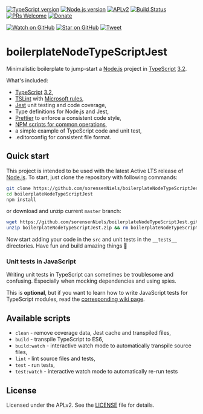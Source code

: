 [![TypeScript version][ts-badge]][typescript-32]
[![Node.js version][nodejs-badge]][nodejs]
[![APLv2][license-badge]][LICENSE]
[![Build Status][travis-badge]][travis-ci]
[![PRs Welcome][prs-badge]][prs]
[![Donate][donate-badge]][donate]

[![Watch on GitHub][github-watch-badge]][github-watch]
[![Star on GitHub][github-star-badge]][github-star]
[![Tweet][twitter-badge]][twitter]

# boilerplateNodeTypeScriptJest

Minimalistic boilerplate to jump-start a [Node.js][nodejs] project in [TypeScript][typescript] [3.2][typescript-32].

What's included:

+ [TypeScript][typescript] [3.2][typescript-32],
+ [TSLint][tslint] with [Microsoft rules][tslint-microsoft-contrib],
+ [Jest][jest] unit testing and code coverage,
+ Type definitions for Node.js and Jest,
+ [Prettier][prettier] to enforce a consistent code style,
+ [NPM scripts for common operations](#available-scripts),
+ a simple example of TypeScript code and unit test,
+ .editorconfig for consistent file format.

## Quick start

This project is intended to be used with the latest Active LTS release of [Node.js][nodejs]. To start, just clone the repository with following commands:

```sh
git clone https://github.com/sorensenNiels/boilerplateNodeTypeScriptJest.git
cd boilerplateNodeTypeScriptJest
npm install
```

or download and unzip current `master` branch:

```sh
wget https://github.com/sorensenNiels/boilerplateNodeTypeScriptJest.git/archive/master.zip -O boilerplateNodeTypeScriptJest
unzip boilerplateNodeTypeScriptJest.zip && rm boilerplateNodeTypeScriptJest.zip
```

Now start adding your code in the `src` and unit tests in the `__tests__` directories. Have fun and build amazing things 🚀

### Unit tests in JavaScript

Writing unit tests in TypeScript can sometimes be troublesome and confusing. Especially when mocking dependencies and using spies.

This is **optional**, but if you want to learn how to write JavaScript tests for TypeScript modules, read the [corresponding wiki page][wiki-js-tests].

## Available scripts

+ `clean` - remove coverage data, Jest cache and transpiled files,
+ `build` - transpile TypeScript to ES6,
+ `build:watch` - interactive watch mode to automatically transpile source files,
+ `lint` - lint source files and tests,
+ `test` - run tests,
+ `test:watch` - interactive watch mode to automatically re-run tests

## License
Licensed under the APLv2. See the [LICENSE](https://github.com/sorensenNiels/boilerplateNodeTypeScriptJest.git/blob/master/LICENSE) file for details.

[ts-badge]: https://img.shields.io/badge/TypeScript-3.2-blue.svg
[nodejs-badge]: https://img.shields.io/badge/Node.js->=%2010.13-blue.svg
[nodejs]: https://nodejs.org/dist/latest-v10.x/docs/api/
[travis-badge]: https://travis-ci.org/jsynowiec/boilerplateNodeTypeScriptJest.svg?branch=master
[travis-ci]: https://travis-ci.org/jsynowiec/boilerplateNodeTypeScriptJest
[typescript]: https://www.typescriptlang.org/
[typescript-32]: https://www.typescriptlang.org/docs/handbook/release-notes/typescript-3-2.html
[license-badge]: https://img.shields.io/badge/license-APLv2-blue.svg
[license]: https://github.com/sorensenNiels/boilerplateNodeTypeScriptJest.git/blob/master/LICENSE
[prs-badge]: https://img.shields.io/badge/PRs-welcome-brightgreen.svg
[prs]: http://makeapullrequest.com
[donate-badge]: https://img.shields.io/badge/$-support-green.svg
[donate]: http://bit.ly/donate-js
[github-watch-badge]: https://img.shields.io/github/watchers/jsynowiec/boilerplateNodeTypeScriptJest.svg?style=social
[github-watch]: https://github.com/sorensenNiels/boilerplateNodeTypeScriptJest.git/watchers
[github-star-badge]: https://img.shields.io/github/stars/jsynowiec/boilerplateNodeTypeScriptJest.svg?style=social
[github-star]: https://github.com/sorensenNiels/boilerplateNodeTypeScriptJest.git/stargazers
[twitter]: https://twitter.com/intent/tweet?text=Check%20out%20this%20Node.js%20TypeScript%20boilerplate!%20https://github.com/sorensenNiels/boilerplateNodeTypeScriptJest.git%20%F0%9F%91%8D
[twitter-badge]: https://img.shields.io/twitter/url/https/jsynowiec/boilerplateNodeTypeScriptJest.svg?style=social
[jest]: https://facebook.github.io/jest/
[tslint]: https://palantir.github.io/tslint/
[tslint-microsoft-contrib]: https://github.com/Microsoft/tslint-microsoft-contrib
[wiki-js-tests]: https://github.com/sorensenNiels/boilerplateNodeTypeScriptJest.git/wiki/Unit-tests-in-plain-JavaScript
[prettier]: https://prettier.io

